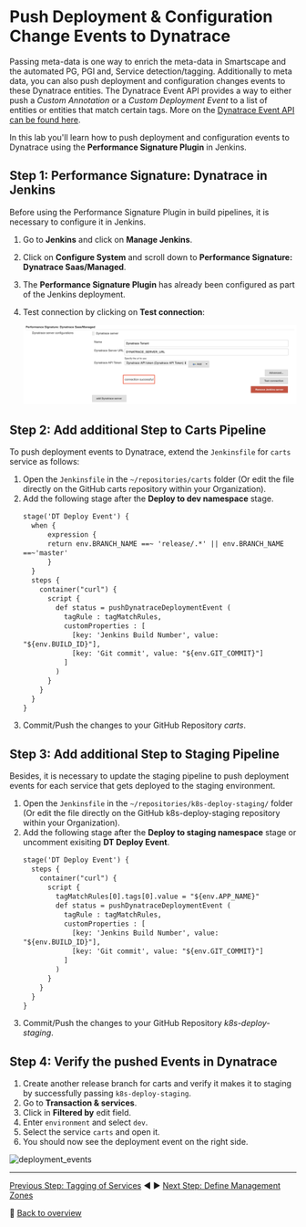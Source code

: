 # Push Deployment & Configuration Change Events to Dynatrace

Passing meta-data is one way to enrich the meta-data in Smartscape and the automated PG, PGI and, Service detection/tagging. Additionally to meta data, you can also push deployment and configuration changes events to these Dynatrace entities. The Dynatrace Event API provides a way to either push a *Custom Annotation* or a *Custom Deployment Event* to a list of entities or entities that match certain tags. More on the [Dynatrace Event API can be found here](https://www.dynatrace.com/support/help/dynatrace-api/events/how-do-i-push-events-from-3rd-party-systems/).

In this lab you'll learn how to push deployment and configuration events to Dynatrace using the **Performance Signature Plugin** in Jenkins.

## Step 1: Performance Signature: Dynatrace in Jenkins
Before using the Performance Signature Plugin in build pipelines, it is necessary to configure it in Jenkins.
1. Go to **Jenkins** and click on **Manage Jenkins**.
1. Click on **Configure System** and scroll down to **Performance Signature: Dynatrace Saas/Managed**.
1. The **Performance Signature Plugin** has already been configured as part of the Jenkins deployment.
1. Test connection by clicking on **Test connection**:

    ![](../assets/dynatrace-jenkins-plugin-config.png)


## Step 2: Add additional Step to Carts Pipeline
To push deployment events to Dynatrace, extend the `Jenkinsfile` for `carts` service as follows:
1. Open the `Jenkinsfile` in the `~/repositories/carts` folder (Or edit the file directly on the GitHub carts repository within your Organization). 
1. Add the following stage after the **Deploy to dev namespace** stage.
    ```
    stage('DT Deploy Event') {
      when {
          expression {
          return env.BRANCH_NAME ==~ 'release/.*' || env.BRANCH_NAME ==~'master'
          }
      }
      steps {
        container("curl") {
          script {
            def status = pushDynatraceDeploymentEvent (
              tagRule : tagMatchRules,
              customProperties : [
                [key: 'Jenkins Build Number', value: "${env.BUILD_ID}"],
                [key: 'Git commit', value: "${env.GIT_COMMIT}"]
              ]
            )
          }
        }
      }
    }
    ```
1. Commit/Push the changes to your GitHub Repository *carts*.

## Step 3: Add additional Step to Staging Pipeline
Besides, it is necessary to update the staging pipeline to push deployment events for each service that gets deployed to the staging environment.

1. Open the `Jenkinsfile` in the `~/repositories/k8s-deploy-staging/` folder (Or edit the file directly on the GitHub k8s-deploy-staging repository within your Organization).
1. Add the following stage after the **Deploy to staging namespace** stage or uncomment exisiting **DT Deploy Event**.
    ```
    stage('DT Deploy Event') {
      steps {
        container("curl") {
          script {
            tagMatchRules[0].tags[0].value = "${env.APP_NAME}"
            def status = pushDynatraceDeploymentEvent (
              tagRule : tagMatchRules,
              customProperties : [
                [key: 'Jenkins Build Number', value: "${env.BUILD_ID}"],
                [key: 'Git commit', value: "${env.GIT_COMMIT}"]
              ]
            )
          }
        }
      }
    }
    ```
1. Commit/Push the changes to your GitHub Repository *k8s-deploy-staging*.

## Step 4: Verify the pushed Events in Dynatrace

1. Create another release branch for carts and verify it makes it to staging by successfully passing ```k8s-deploy-staging```.
1. Go to **Transaction & services**.
1. Click in **Filtered by** edit field.
1. Enter `environment` and select `dev`.
1. Select the service `carts` and open it.
1. You should now see the deployment event on the right side.

![deployment_events](../assets/deployment_events.png)

---

[Previous Step: Tagging of Services](../03_Tagging_and_Naming_of_Services) :arrow_backward: :arrow_forward: [Next Step: Define Management Zones](../05_Define_Management_Zones)

:arrow_up_small: [Back to overview](../)
